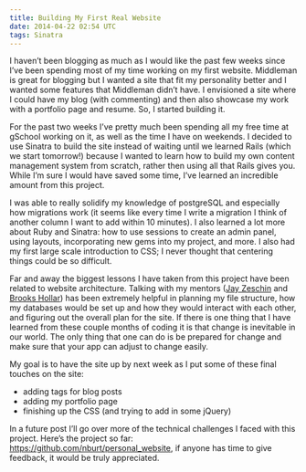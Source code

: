 ```yaml
---
title: Building My First Real Website
date: 2014-04-22 02:54 UTC
tags: Sinatra
---
```


I haven’t been blogging as much as I would like the past few weeks since I’ve been spending most of my time working on my first website. Middleman is great for blogging but I wanted a site that fit my personality better and I wanted some features that Middleman didn’t have. I envisioned a site where I could have my blog (with commenting) and then also showcase my work with a portfolio page and resume. So, I started building it.

For the past two weeks I’ve pretty much been spending all my free time at gSchool working on it, as well as the time I have on weekends. I decided to use Sinatra to build the site instead of waiting until we learned Rails (which we start tomorrow!) because I wanted to learn how to build my own content management system from scratch, rather then using all that Rails gives you. While I’m sure I would have saved some time, I’ve learned an incredible amount from this project.

I was able to really solidify my knowledge of postgreSQL and especially how migrations work (it seems like every time I write a migration I think of another column I want to add within 10 minutes). I also learned a lot more about Ruby and Sinatra: how to use sessions to create an admin panel, using layouts, incorporating new gems into my project, and more. I also had my first large scale introduction to CSS; I never thought that centering things could be so difficult.

Far and away the biggest lessons I have taken from this project have been related to website architecture. Talking with my mentors (<a href="https://twitter.com/jayzes">Jay Zeschin</a> and <a href="https://twitter.com/hollarab">Brooks Hollar</a>) has been extremely helpful in planning my file structure, how my databases would be set up and how they would interact with each other, and figuring out the overall plan for the site. If there is one thing that I have learned from these couple months of coding it is that change is inevitable in our world. The only thing that one can do is be prepared for change and make sure that your app can adjust to change easily.

My goal is to have the site up by next week as I put some of these final touches on the site:
<ul>
<li class="list_items">adding tags for blog posts</li>
<li class="list_items">adding my portfolio page</li>
<li class="list_items">finishing up the CSS (and trying to add in some jQuery)</li>
</ul>

In a future post I’ll go over more of the technical challenges I faced with this project. Here’s the project so far: <a href="https://github.com/nburt/personal_website">https://github.com/nburt/personal_website</a>, if anyone has time to give feedback, it would be truly appreciated.